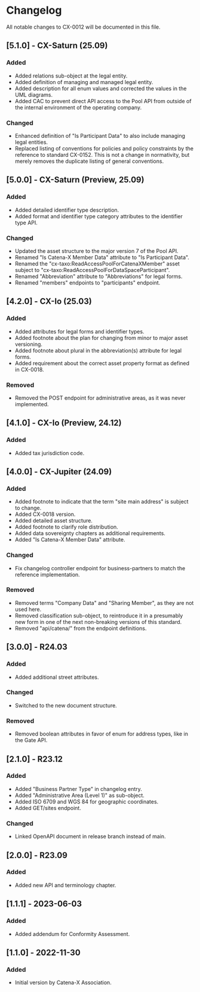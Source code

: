 # Changelog

All notable changes to CX-0012 will be documented in this file.

## [5.1.0] - CX-Saturn (25.09)

### Added

- Added relations sub-object at the legal entity.
- Added definition of managing and managed legal entity.
- Added description for all enum values and corrected the values in the UML diagrams.
- Added CAC to prevent direct API access to the Pool API from outside of the internal environment of the operating company.

### Changed

- Enhanced definition of "Is Participant Data" to also include managing legal entities.
- Replaced listing of conventions for policies and policy constraints by the reference to standard CX-0152. This is not a change in normativity, but merely removes the duplicate listing of general conventions.  

## [5.0.0] - CX-Saturn (Preview, 25.09)

### Added

- Added detailed identifier type description.
- Added format and identifier type category attributes to the identifier type API.

### Changed

- Updated the asset structure to the major version 7 of the Pool API.
- Renamed "Is Catena-X Member Data" attribute to "Is Participant Data".
- Renamed the "cx-taxo:ReadAccessPoolForCatenaXMember" asset subject to "cx-taxo:ReadAccessPoolForDataSpaceParticipant".
- Renamed "Abbreviation" attribute to "Abbreviations" for legal forms.
- Renamed "members" endpoints to "participants" endpoint.

## [4.2.0] - CX-Io (25.03)

### Added

- Added attributes for legal forms and identifier types.
- Added footnote about the plan for changing from minor to major asset versioning.
- Added footnote about plural in the abbreviation(s) attribute for legal forms.
- Added requirement about the correct asset property format as defined in CX-0018.

### Removed

- Removed the POST endpoint for administrative areas, as it was never implemented.

## [4.1.0] - CX-Io (Preview, 24.12)

### Added

- Added tax jurisdiction code.

## [4.0.0] - CX-Jupiter (24.09)

### Added

- Added footnote to indicate that the term "site main address" is subject to change.
- Added CX-0018 version.
- Added detailed asset structure.
- Added footnote to clarify role distribution.
- Added data sovereignty chapters as additional requirements.
- Added "Is Catena-X Member Data" attribute.

### Changed

- Fix changelog controller endpoint for business-partners to match the reference implementation.

### Removed

- Removed terms "Company Data" and "Sharing Member", as they are not used here.
- Removed classification sub-object, to reintroduce it in a presumably new form in one of the next non-breaking versions of this standard.
- Removed "api/catena/" from the endpoint definitions.

## [3.0.0] - R24.03

### Added

- Added additional street attributes.

### Changed

- Switched to the new document structure.

### Removed

- Removed boolean attributes in favor of enum for address types, like in the Gate API.

## [2.1.0] - R23.12

### Added

- Added "Business Partner Type" in changelog entry.
- Added "Administrative Area (Level 1)" as sub-object.
- Added ISO 6709 and WGS 84 for geographic coordinates.
- Added GET/sites endpoint.

### Changed

- Linked OpenAPI document in release branch instead of main.

## [2.0.0] - R23.09

### Added

- Added new API and terminology chapter.

## [1.1.1] - 2023-06-03

### Added

- Added addendum for Conformity Assessment.

## [1.1.0] - 2022-11-30

### Added

- Initial version by Catena-X Association.
